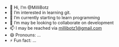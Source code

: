 - 👋 Hi, I’m @MilliBotz
- 👀 I’m interested in learning git.
- 🌱 I’m currently starting to learn programming
- 💞️ I’m may be looking to collaborate on development
- 📫 I may be reached via millibotz1@gmail.com
- 😄 Pronouns: ...
- ⚡ Fun fact: ...

<!---
MilliBotz/MilliBotz is a ✨ special ✨ repository because its `README.md` (this file) appears on your GitHub profile.
You can click the Preview link to take a look at your changes.
--->
